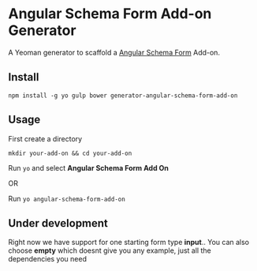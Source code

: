Angular Schema Form Add-on Generator
====================================

A Yeoman generator to scaffold a [Angular Schema Form](http://schemaform.io/) Add-on.

Install
---------------
`npm install -g yo gulp bower generator-angular-schema-form-add-on`

Usage
---------------
First create a directory

`mkdir your-add-on && cd your-add-on`

Run `yo` and select **Angular Schema Form Add On**

OR

Run `yo angular-schema-form-add-on`

Under development
-----------------
Right now we have support for one starting form type **input**.. You can also choose **empty** which doesnt give you any example, just all the dependencies you need
